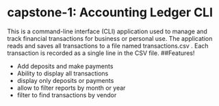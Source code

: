 # capstone-1: Accounting Ledger CLI
This is a command-line interface (CLI) application used to manage and track financial transactions for business or personal use. The application reads and saves all transactions to a file named transactions.csv . Each transaction is recorded as a single line in the CSV file.
##Features!
- Add deposits and make payments
- Ability to display all transactions
- display only deposits or payments
- allow to filter reports by month or year
- filter to find transactions by vendor

